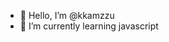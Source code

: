 - 👋 Hello, I’m @kkamzzu
- 🌱 I’m currently learning javascript


<!---
kkamzzu/kkamzzu is a ✨ special ✨ repository because its `README.md` (this file) appears on your GitHub profile.
You can click the Preview link to take a look at your changes.
--->
